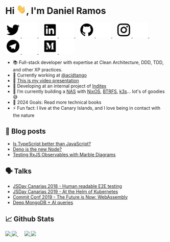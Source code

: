 <h1>Hi <img src="./assets/wave.gif" width="30px" height="30px">, I'm Daniel Ramos</h1>

<p>
    <a href="https://twitter.com/DanielRamosAcos#gh-light-mode-only">
        <img src="./assets/light-mode/twitter.svg" />
    </a>
    <a href="https://twitter.com/DanielRamosAcos#gh-dark-mode-only">
        <img src="./assets/dark-mode/twitter.svg" />
    </a>
    &nbsp;&nbsp;
    <a href="https://www.linkedin.com/in/danielramosacosta#gh-light-mode-only">
        <img src="./assets/light-mode/linkedin.svg" />
    </a>
    <a href="https://www.linkedin.com/in/danielramosacosta#gh-dark-mode-only">
        <img src="./assets/dark-mode/linkedin.svg" />
    </a>
    &nbsp;&nbsp;
    <a href="https://github.com/DanielRamosAcosta#gh-light-mode-only">
        <img src="./assets/light-mode/github.svg" />
    </a>
    <a href="https://github.com/DanielRamosAcosta#gh-dark-mode-only">
        <img src="./assets/dark-mode/github.svg" />
    </a>
    &nbsp;&nbsp;
    <a href="https://www.instagram.com/danielramosacosta#gh-light-mode-only">
        <img src="./assets/light-mode/instagram.svg" />
    </a>
    <a href="https://www.instagram.com/danielramosacosta#gh-dark-mode-only">
        <img src="./assets/dark-mode/instagram.svg" />
    </a>
    &nbsp;&nbsp;
    <a href="https://t.me/danielramos1#gh-light-mode-only">
        <img src="./assets/light-mode/telegram.svg" />
    </a>
    <a href="https://t.me/danielramos1#gh-dark-mode-only">
        <img src="./assets/dark-mode/telegram.svg" />
    </a>
    &nbsp;&nbsp;
    <a href="https://medium.com/@danielramosacosta#gh-light-mode-only">
        <img src="./assets/light-mode/medium.svg" />
    </a>
    <a href="https://medium.com/@danielramosacosta#gh-dark-mode-only">
        <img src="./assets/dark-mode/medium.svg" />
    </a>
</p>

- 📚 Full-stack developer with expertise at Clean Architecture, DDD, TDD, and other XP practices.
- 💼 Currently working at [@acidtango](https://github.com/acidtango)
- 🎥 [This is my video presentation](https://www.youtube.com/watch?v=pxEAhsFC5ko&ab_channel=AcidTango)
- 🔭 Developing at an internal project of [Inditex](https://www.inditex.com)
- 🌱 I’m currently building a [NAS](https://github.com/DanielRamosAcosta/nas) with [NixOS](https://nixos.org/), [BTRFS](https://en.wikipedia.org/wiki/Btrfs), [k3s](https://k3s.io/)... lot's of goodies 😅
- 🥅 2024 Goals: Read more technical books
- ⚡ Fun fact: I live at the Canary Islands, and I love being in contact with the nature

## 📝 Blog posts

- [Is TypeScript better than JavaScript?](https://acidtango.com/thelemoncrunch/is-typescript-better-than-javascript)
- [Deno is the new Node?](https://medium.com/lean-mind/deno-node-js-killer-718c8969770b)
- [Testing RxJS Observables with Marble Diagrams](https://medium.com/lean-mind/testing-rxjs-observables-with-marble-diagrams-c2e45820c5cb)

## 🗣️ Talks
- [JSDay Canarias 2018 - Human readable E2E testing](https://www.youtube.com/watch?v=J4FuWp9oVvI)
- [JSDay Canarias 2019 - At the Helm of Kubernetes](https://www.youtube.com/watch?v=ZnmxP2paSXo)
- [Commit Conf 2019 - The Future is Now: WebAssembly](https://www.youtube.com/watch?v=v-aZVTNZMWQ)
- [Deep MongoDB + AI queries](https://www.youtube.com/watch?v=wHtdlSitGVg)

## 📈 Github Stats

<p float="left">
    <a href="https://github.com/DanielRamosAcosta#gh-light-mode-only">
        <img src="https://github-readme-stats.vercel.app/api?username=danielramosacosta&count_private=true&show_icons=true" height="160px" />
    </a>
    <a href="https://github.com/DanielRamosAcosta#gh-dark-mode-only">
        <img src="https://github-readme-stats.vercel.app/api?username=danielramosacosta&count_private=true&show_icons=true&theme=dark" height="160px" />
    </a>
    &nbsp;&nbsp;&nbsp;&nbsp;
    <a href="https://github.com/DanielRamosAcosta#gh-light-mode-only">
        <img src="https://github-readme-stats.vercel.app/api/top-langs/?username=danielramosacosta&layout=compact" height="130px" />
    </a>
    <a href="https://github.com/DanielRamosAcosta#gh-dark-mode-only">
        <img src="https://github-readme-stats.vercel.app/api/top-langs/?username=danielramosacosta&layout=compact&theme=dark" height="128px" />
    </a>
</p>
